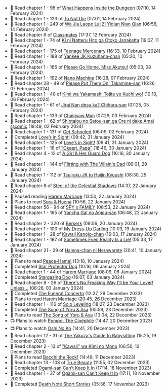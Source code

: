 <!-- ANILIST_ACTIVITY:start -->

-   📖 Read chapter 1 - 96 of [What Happens Inside the Dungeon](https://anilist.co/manga/117728) (07:10, 14 February 2024)
-   📖 Read chapter 1 - 123 of [To Not Die](https://anilist.co/manga/136099) (07:01, 14 February 2024)
-   📖 Read chapter 1 - 249 of [Wo Jia Laopo Lai Zi Yiqian Nian Qian](https://anilist.co/manga/146267) (06:56, 14 February 2024)
-   📖 Read chapter 6 of [Classmates](https://anilist.co/manga/39699) (17:37, 12 February 2024)
-   📖 Read chapter 1 - 74 of [Ki ni Natteru Hito ga Otoko Janakatta](https://anilist.co/manga/149544) (19:37, 11 February 2024)
-   📖 Read chapter 1 - 175 of [Teenage Mercenary](https://anilist.co/manga/126297) (16:33, 10 February 2024)
-   📖 Read chapter 1 - 188 of [Yankee JK Kuzuhana-chan](https://anilist.co/manga/116822) (05:20, 10 February 2024)
-   📖 Read chapter 1 - 166 of [Please Go Home, Miss Akutsu!](https://anilist.co/manga/113501) (05:03, 08 February 2024)
-   📖 Read chapter 1 - 192 of [Nano Machine](https://anilist.co/manga/120980) (16:28, 07 February 2024)
-   📖 Read chapter 28 - 49 of [Please Put Them On, Takamine-san](https://anilist.co/manga/107559) (16:26, 07 February 2024)
-   📖 Read chapter 1 - 40 of [Kimi wa Yakamashi Tojite yo Kuchi wo!](https://anilist.co/manga/149337) (10:10, 06 February 2024)
-   📖 Read chapter 1 - 61 of [Jirai Nan desu ka? Chihara-san](https://anilist.co/manga/137714) (07:25, 05 February 2024)
-   📖 Read chapter 1 - 133 of [Chainsaw Man](https://anilist.co/manga/105778) (07:29, 03 February 2024)
-   📖 Read chapter 1 - 62 of [Shiotaiou no Satou-san ga Ore ni dake Amai @comic](https://anilist.co/manga/123130) (18:49, 02 February 2024)
-   📖 Read chapter 1 - 131 of [Get Schooled](https://anilist.co/manga/128521) (06:09, 02 February 2024)
-   📖 Completed [Love’s in Sight!](https://anilist.co/manga/107445) (09:42, 31 January 2024)
-   📖 Read chapter 1 - 125 of [Love’s in Sight!](https://anilist.co/manga/107445) (09:41, 31 January 2024)
-   📖 Read chapter 1 - 16 of ["Okaeri, Papa"](https://anilist.co/manga/154376) (18:46, 30 January 2024)
-   📖 Read chapter 4 - 12 of [A Girl & Her Guard Dog](https://anilist.co/manga/106315) (16:16, 30 January 2024)
-   📖 Read chapter 1 - 144 of [Flirting with The Villain's Dad](https://anilist.co/manga/117581) (06:01, 29 January 2024)
-   📖 Read chapter 1 - 112 of [Tsuiraku JK to Haijin Kyoushi](https://anilist.co/manga/99737) (06:30, 25 January 2024)
-   📖 Read chapter 8 of [Steel of the Celestial Shadows](https://anilist.co/manga/119004) (14:37, 22 January 2024)
-   📖 Paused reading [Harem Marriage](https://anilist.co/manga/86283) (13:50, 22 January 2024)
-   📖 Plans to read [Sora & Haena](https://anilist.co/manga/126769) (10:56, 22 January 2024)
-   📖 Read chapter 56 - 94 of [SPY x FAMILY](https://anilist.co/manga/108556) (06:53, 22 January 2024)
-   📖 Read chapter 1 - 165 of [Yancha Gal no Anjou-san](https://anilist.co/manga/101315) (06:48, 22 January 2024)
-   📖 Read chapter 2 - 320 of [Berserk](https://anilist.co/manga/30002) (09:06, 20 January 2024)
-   📖 Read chapter 1 - 100 of [My Dress-Up Darling](https://anilist.co/manga/101583) (10:03, 19 January 2024)
-   📖 Read chapter 1 - 28 of [Kawaii Kanojo-chan](https://anilist.co/manga/144155) (16:03, 17 January 2024)
-   📖 Read chapter 1 - 187 of [Sometimes Even Reality Is a Lie!](https://anilist.co/manga/113076) (05:33, 17 January 2024)
-   📖 Read chapter 21 - 29 of [Haiena-chan ni Nerawarete](https://anilist.co/manga/170235) (20:41, 10 January 2024)
-   📖 Plans to read [Peace-Hame!](https://anilist.co/manga/58249) (13:18, 10 January 2024)
-   📖 Completed [Star Protector Dog](https://anilist.co/manga/55245) (10:16, 06 January 2024)
-   📖 Read chapter 1 - 44 of [Harem Marriage](https://anilist.co/manga/86283) (08:09, 06 January 2024)
-   📖 Completed [Stargazing Dog](https://anilist.co/manga/51467) (16:07, 03 January 2024)
-   📖 Read chapter 8 - 26 of [There's No Freaking Way I'll be Your Lover! Unless...](https://anilist.co/manga/119650) (08:26, 03 January 2024)
-   📖 Completed [The Funeral Concerto](https://anilist.co/manga/136506) (12:37, 28 December 2023)
-   📖 Plans to read [Harem Marriage](https://anilist.co/manga/86283) (20:45, 26 December 2023)
-   📖 Read chapter 1 - 116 of [Solo Leveling](https://anilist.co/manga/105398) (18:27, 23 December 2023)
-   📖 Completed [The Song of Yoru & Asa](https://anilist.co/manga/86364) (05:59, 23 December 2023)
-   📖 Plans to read [The Song of Yoru & Asa](https://anilist.co/manga/86364) (10:04, 22 December 2023)
-   📺 Plans to watch [Pompo: The Cinéphile](https://anilist.co/anime/99900) (14:47, 20 December 2023)
-   📺 Plans to watch [Oshi No Ko](https://anilist.co/anime/150672) (14:41, 20 December 2023)
-   📖 Read chapter 12 - 31 of [The Yakuza's Guide to Babysitting](https://anilist.co/manga/107896) (15:25, 19 December 2023)
-   📖 Read chapter 2 - 13 of ["Kawaii" wa Kimi no Mono](https://anilist.co/manga/121251) (06:50, 12 December 2023)
-   📖 Plans to read [Bocchi the Rock!](https://anilist.co/manga/111258) (14:49, 11 December 2023)
-   📖 Read chapter 13 - 108 of [True Beauty](https://anilist.co/manga/103995) (11:55, 02 December 2023)
-   📖 Completed [Ogami-san Can’t Keep It In](https://anilist.co/manga/101755) (17:14, 18 November 2023)
-   📖 Read chapter 1 - 37 of [Ogami-san Can’t Keep It In](https://anilist.co/manga/101755) (17:11, 18 November 2023)
-   📖 Completed [Death Note Short Stories](https://anilist.co/manga/127819) (05:36, 17 November 2023)

<!-- ANILIST_ACTIVITY:end -->
